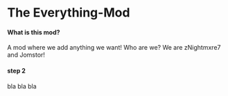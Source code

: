The Everything-Mod
================


#### What is this mod?

A mod where we add anything we want!
Who are we? We are zNightmxre7 and Jomstor!

#### step 2

bla bla bla
